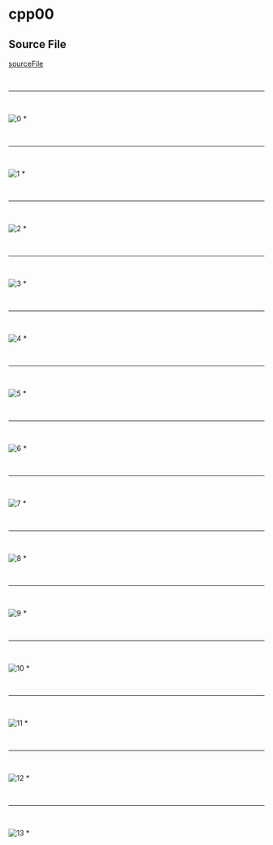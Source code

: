 # cpp00
## Source File
[sourceFile](./cpp00/src/cpp00)

<br/>

- - -

<br/>

![0](./images/cpp00-01.png)
* 

<br/>

- - -

<br/>

![1](./images/cpp00-02.png)
* 

<br/>

- - -

<br/>

![2](./images/cpp00-03.png)
* 

<br/>

- - -

<br/>

![3](./images/cpp00-04.png)
* 

<br/>

- - -

<br/>

![4](./images/cpp00-05.png)
* 

<br/>

- - -

<br/>

![5](./images/cpp00-06.png)
* 

<br/>

- - -

<br/>

![6](./images/cpp00-07.png)
* 

<br/>

- - -

<br/>

![7](./images/cpp00-08.png)
* 

<br/>

- - -

<br/>

![8](./images/cpp00-09.png)
* 

<br/>

- - -

<br/>

![9](./images/cpp00-10.png)
* 

<br/>

- - -

<br/>

![10](./images/cpp00-11.png)
* 

<br/>

- - -

<br/>

![11](./images/cpp00-12.png)
* 

<br/>

- - -

<br/>

![12](./images/cpp00-13.png)
* 

<br/>

- - -

<br/>

![13](./images/cpp00-14.png)
* 

<br/>

